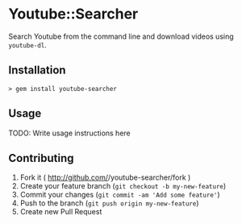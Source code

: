 # Youtube::Searcher

Search Youtube from the command line and download videos using `youtube-dl`.

## Installation

```
> gem install youtube-searcher
```

## Usage

TODO: Write usage instructions here

## Contributing

1. Fork it ( http://github.com/<my-github-username>/youtube-searcher/fork )
2. Create your feature branch (`git checkout -b my-new-feature`)
3. Commit your changes (`git commit -am 'Add some feature'`)
4. Push to the branch (`git push origin my-new-feature`)
5. Create new Pull Request
